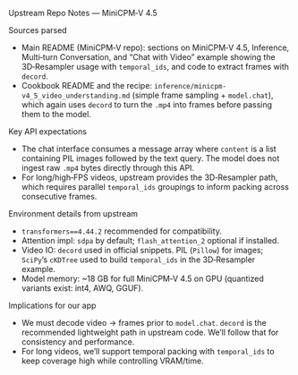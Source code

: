Upstream Repo Notes — MiniCPM‑V 4.5

Sources parsed

- Main README (MiniCPM‑V repo): sections on MiniCPM‑V 4.5, Inference, Multi‑turn Conversation, and “Chat with Video” example showing the 3D‑Resampler usage with `temporal_ids`, and code to extract frames with `decord`.
- Cookbook README and the recipe: `inference/minicpm-v4_5_video_understanding.md` (simple frame sampling + `model.chat`), which again uses `decord` to turn the `.mp4` into frames before passing them to the model.

Key API expectations

- The chat interface consumes a message array where `content` is a list containing PIL images followed by the text query. The model does not ingest raw `.mp4` bytes directly through this API.
- For long/high‑FPS videos, upstream provides the 3D‑Resampler path, which requires parallel `temporal_ids` groupings to inform packing across consecutive frames.

Environment details from upstream

- `transformers==4.44.2` recommended for compatibility.
- Attention impl: `sdpa` by default; `flash_attention_2` optional if installed.
- Video IO: `decord` used in official snippets. PIL (`Pillow`) for images; `SciPy`’s `cKDTree` used to build `temporal_ids` in the 3D‑Resampler example.
- Model memory: ~18 GB for full MiniCPM‑V 4.5 on GPU (quantized variants exist: int4, AWQ, GGUF).

Implications for our app

- We must decode video → frames prior to `model.chat`. `decord` is the recommended lightweight path in upstream code. We’ll follow that for consistency and performance.
- For long videos, we’ll support temporal packing with `temporal_ids` to keep coverage high while controlling VRAM/time.

